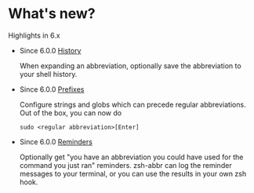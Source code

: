 # What's new?

Highlights in 6.x

- <Badge type="warning">Since 6.0.0</Badge> [History](./history.md)

    When expanding an abbreviation, optionally save the abbreviation to your shell history.

- <Badge type="warning">Since 6.0.0</Badge> [Prefixes](./prefixes.md)

    Configure strings and globs which can precede regular abbreviations. Out of the box, you can now do

    ```shell
    sudo <regular abbreviation>[Enter]
    ```

- <Badge type="warning">Since 6.0.0</Badge> [Reminders](./reminders.md)

    Optionally get "you have an abbreviation you could have used for the command you just ran" reminders. zsh-abbr can log the reminder messages to your terminal, or you can use the results in your own zsh hook.
